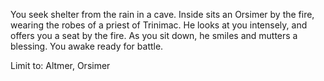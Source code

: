 You seek shelter from the rain in a cave. Inside sits an Orsimer by the fire, wearing the robes of a priest of Trinimac. He looks at you intensely,
and offers you a seat by the fire. As you sit down, he smiles and mutters a blessing.
You awake ready for battle.

Limit to: Altmer, Orsimer
